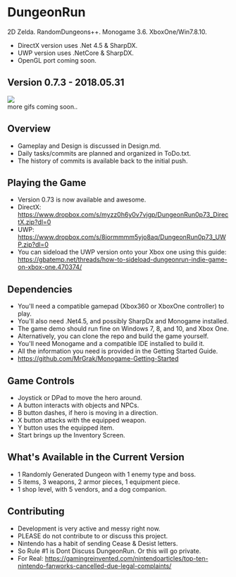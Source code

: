 # DungeonRun
2D Zelda. RandomDungeons++. Monogame 3.6. XboxOne/Win7.8.10.  
+ DirectX version uses .Net 4.5 & SharpDX.  
+ UWP version uses .NetCore & SharpDX.  
+ OpenGL port coming soon.  


## Version 0.7.3 - 2018.05.31  
![](https://github.com/MrGrak/DungeonRun/blob/master/Gifs/0p72miyamoto.gif)  
more gifs coming soon..  


## Overview  
+ Gameplay and Design is discussed in Design.md.
+ Daily tasks/commits are planned and organized in ToDo.txt.
+ The history of commits is available back to the initial push.


## Playing the Game
+ Version 0.73 is now available and awesome.  
+ DirectX: https://www.dropbox.com/s/myzz0h6y0v7vjgp/DungeonRun0p73_DirectX.zip?dl=0   
+ UWP: https://www.dropbox.com/s/8iormmmm5yjo8aq/DungeonRun0p73_UWP.zip?dl=0  
+ You can sideload the UWP version onto your Xbox one using this guide: https://gbatemp.net/threads/how-to-sideload-dungeonrun-indie-game-on-xbox-one.470374/  


## Dependencies
+ You'll need a compatible gamepad (Xbox360 or XboxOne controller) to play.
+ You'll also need .Net4.5, and possibly SharpDx and Monogame installed.
+ The game demo should run fine on Windows 7, 8, and 10, and Xbox One.
+ Alternatively, you can clone the repo and build the game yourself.
+ You'll need Monogame and a compatible IDE installed to build it.
+ All the information you need is provided in the Getting Started Guide.
+ https://github.com/MrGrak/Monogame-Getting-Started


## Game Controls
+ Joystick or DPad to move the hero around.
+ A button interacts with objects and NPCs.
+ B button dashes, if hero is moving in a direction.
+ X button attacks with the equipped weapon.
+ Y button uses the equipped item.
+ Start brings up the Inventory Screen.


## What's Available in the Current Version
+ 1 Randomly Generated Dungeon with 1 enemy type and boss.  
+ 5 items, 3 weapons, 2 armor pieces, 1 equipment piece.  
+ 1 shop level, with 5 vendors, and a dog companion.  


## Contributing 
+ Development is very active and messy right now.  
+ PLEASE do not contribute to or discuss this project.
+ Nintendo has a habit of sending Cease & Desist letters.
+ So Rule #1 is Dont Discuss DungeonRun. Or this will go private.
+ For Real: https://gamingreinvented.com/nintendoarticles/top-ten-nintendo-fanworks-cancelled-due-legal-complaints/  




